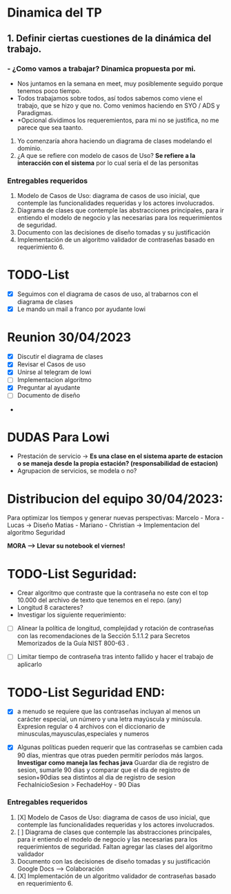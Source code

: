 # Dinamica del TP
   ## 1. Definir ciertas cuestiones de la dinámica del trabajo. 
 ### - ¿Como vamos a trabajar? Dinamica propuesta por mi.
   - Nos juntamos en la semana en meet, muy posiblemente seguido porque tenemos poco tiempo.
   - Todos trabajamos sobre todos, así todos sabemos como viene el trabajo, que se hizo y que no. Como venimos haciendo en SYO / ADS y Paradigmas.
   - *Opcional dividimos los requeremientos, para mi no se justifica, no me parece que sea taanto.
1. Yo comenzaría ahora haciendo un diagrama de clases modelando el dominio.
2. ¿A que se refiere con modelo de casos de Uso? **Se refiere a la interacción con el sistema** por lo cual sería el
de las personitas
###  Entregables requeridos
1.	Modelo de Casos de Uso: diagrama de casos de uso inicial, que contemple las funcionalidades requeridas y los actores involucrados.
2.	Diagrama de clases que contemple las abstracciones principales, para ir entiendo el modelo de negocio y las necesarias para los requerimientos de seguridad.
3.	Documento con las decisiones de diseño tomadas y su justificación
4.	Implementación de un algoritmo validador de contraseñas basado en requerimiento 6.

# TODO-List
- [X] Seguimos con el diagrama de casos de uso, al trabarnos con el diagrama de clases
- [X] Le mando un mail a franco por ayudante lowi

# Reunion 30/04/2023
- [X] Discutir el diagrama de clases
- [X] Revisar el Casos de uso
- [X] Unirse al telegram de lowi
- [ ] Implementacion algoritmo
- [X] Preguntar al ayudante
- [ ] Documento de diseño
- 
# DUDAS Para Lowi
- Prestación de servicio -> **Es una clase en el sistema aparte de estacion o se maneja desde la propia estación? (responsabilidad de estacion)**
- Agrupacion de servicios, se modela o no?


# Distribucion del equipo 30/04/2023:
Para optimizar los tiempos y generar nuevas perspectivas:
Marcelo - Mora - Lucas -> Diseño
Matias - Mariano - Christian -> Implementacion del algoritmo Seguridad

**MORA --> Llevar su notebook el viernes!**

# TODO-List Seguridad:
- Crear algoritmo que contraste que la contraseña no este con el top 10.000 del archivo de texto que tenemos en el repo. (any)
- Longitud 8 caracteres? 
- Investigar los siguiente requerimiento:
- [ ]	Alinear la política de longitud, complejidad y rotación de contraseñas con las recomendaciones de la Sección 5.1.1.2 para Secretos Memorizados de la Guía NIST  800-63 .
- [ ] Limitar tiempo de contraseña tras intento fallido
y hacer el trabajo de aplicarlo


# TODO-List Seguridad END:
- [X] a menudo se requiere que las contraseñas incluyan al menos un carácter especial, un número y una letra mayúscula y minúscula.
Expresion regular o 4 archivos con el diccionario de minusculas,mayusculas,especiales y numeros
- [X] Algunas políticas pueden requerir que las contraseñas se cambien cada 90 días, mientras que otras pueden permitir períodos más largos.
**Investigar como maneja las fechas java**
Guardar dia de registro de sesion, sumarle 90 dias y comparar que el 
dia de registro de sesion+90dias sea distintos al dia de registro de sesion
FechaInicioSesion > FechadeHoy - 90 Dias



###  Entregables requeridos
1. [X]	Modelo de Casos de Uso: diagrama de casos de uso inicial, que contemple las funcionalidades requeridas y los actores involucrados.
2.	[ ] Diagrama de clases que contemple las abstracciones principales, para ir entiendo el modelo de negocio y las necesarias para los requerimientos de seguridad. 
    Faltan agregar las clases del algoritmo validador
4. Documento con las decisiones de diseño tomadas y su justificación
    Google Docs --> Colaboración
4.	[X] Implementación de un algoritmo validador de contraseñas basado en requerimiento 6.
    